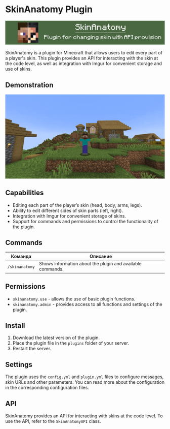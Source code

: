 # SkinAnatomy Plugin

![logo](skinanatomy.png)

SkinAnatomy is a plugin for Minecraft that allows users to edit every part of a player's skin. This plugin provides an API for interacting with the skin at the code level, as well as integration with Imgur for convenient storage and use of skins.
## Demonstration

![gif](demo.gif)

## Capabilities

- Editing each part of the player’s skin (head, body, arms, legs).
- Ability to edit different sides of skin parts (left, right).
- Integration with Imgur for convenient storage of skins.
- Support for commands and permissions to control the functionality of the plugin.

## Commands

| Команда | Описание |
| ------- | -------- |
| `/skinanatomy` | Shows information about the plugin and available commands. |

## Permissions

- `skinanatomy.use` - allows the use of basic plugin functions.
- `skinanatomy.admin` - provides access to all functions and settings of the plugin.

## Install

1. Download the latest version of the plugin.
2. Place the plugin file in the `plugins` folder of your server.
3. Restart the server.

## Settings

The plugin uses the `config.yml` and `plugin.yml` files to configure messages, skin URLs and other parameters. You can read more about the configuration in the corresponding configuration files.
## API

SkinAnatomy provides an API for interacting with skins at the code level. To use the API, refer to the `SkinAnatomyAPI` class.